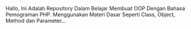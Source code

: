 Hallo, Ini Adalah Repository Dalam Belajar Membuat OOP Dengan Bahasa Pemograman PHP.
Menggunakan Materi Dasar Seperti Class, Object, Method dan Parameter...
